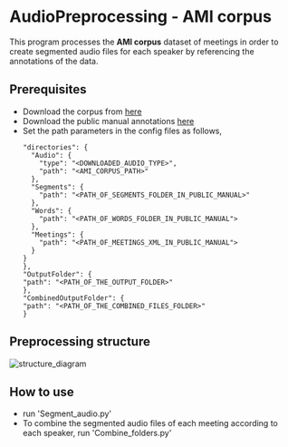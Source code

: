 AudioPreprocessing - AMI corpus
======================================

This program processes the **AMI corpus** dataset of meetings in order to create segmented audio files for each speaker by referencing the annotations of the data. 


## Prerequisites

* Download the corpus from <a target="_blank" href="http://groups.inf.ed.ac.uk/ami/download/">here</a>
* Download the public manual annotations <a target="_blank" href="http://groups.inf.ed.ac.uk/ami/AMICorpusAnnotations/ami_public_manual_1.6.2.zip/">here</a>
* Set the path parameters in the config files as follows,
    ```
  "directories": {
      "Audio": {
        "type": "<DOWNLOADED_AUDIO_TYPE>",
        "path": "<AMI_CORPUS_PATH>"
      },
      "Segments": {
        "path": "<PATH_OF_SEGMENTS_FOLDER_IN_PUBLIC_MANUAL>"
      },
      "Words": {
        "path": "<PATH_OF_WORDS_FOLDER_IN_PUBLIC_MANUAL">
      },
      "Meetings": {
        "path": "<PATH_OF_MEETINGS_XML_IN_PUBLIC_MANUAL">
      }
    }
  },
  "OutputFolder": {
    "path": "<PATH_OF_THE_OUTPUT_FOLDER>"
  },
  "CombinedOutputFolder": {
    "path": "<PATH_OF_THE_COMBINED_FILES_FOLDER>"
  }
   ```
  
## Preprocessing structure

![structure_diagram](images/preprocess_structure.png)

## How to use

* run 'Segment_audio.py'
* To  combine the segmented audio files of each meeting according to each speaker, run 'Combine_folders.py'
